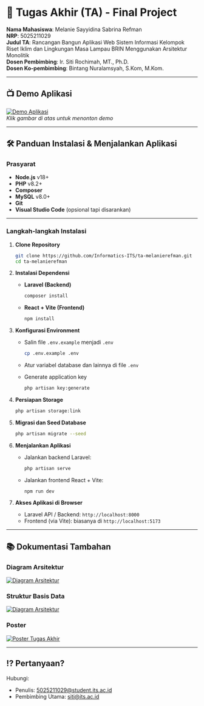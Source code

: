 # 🏁 Tugas Akhir (TA) - Final Project

**Nama Mahasiswa**: Melanie Sayyidina Sabrina Refman <br>
**NRP**: 5025211029 <br>
**Judul TA**: Rancangan Bangun Aplikasi Web Sistem Informasi Kelompok Riset Iklim dan Lingkungan Masa Lampau BRIN Menggunakan Arsitektur Monolitik <br>
**Dosen Pembimbing**: Ir. Siti Rochimah, MT., Ph.D. <br>
**Dosen Ko-pembimbing**: Bintang Nuralamsyah, S.Kom, M.Kom.

---

## 📺 Demo Aplikasi  

[![Demo Aplikasi](https://github.com/user-attachments/assets/0193fc18-c75f-4705-8818-725c0c1653a5)](https://www.youtube.com/watch?v=VIDEO_ID)  
*Klik gambar di atas untuk menonton demo*

---

## 🛠 Panduan Instalasi & Menjalankan Aplikasi

### Prasyarat

* **Node.js** v18+
* **PHP** v8.2+
* **Composer**
* **MySQL** v8.0+
* **Git**
* **Visual Studio Code** (opsional tapi disarankan)

---

### Langkah-langkah Instalasi

1. **Clone Repository**

   ```bash
   git clone https://github.com/Informatics-ITS/ta-melanierefman.git
   cd ta-melanierefman
   ```

2. **Instalasi Dependensi**

   * **Laravel (Backend)**

     ```bash
     composer install
     ```
   * **React + Vite (Frontend)**

     ```bash
     npm install
     ```

3. **Konfigurasi Environment**

   * Salin file `.env.example` menjadi `.env`

     ```bash
     cp .env.example .env
     ```
   * Atur variabel database dan lainnya di file `.env`
   * Generate application key

     ```bash
     php artisan key:generate
     ```

4. **Persiapan Storage**

   ```bash
   php artisan storage:link
   ```

5. **Migrasi dan Seed Database**

   ```bash
   php artisan migrate --seed
   ```

6. **Menjalankan Aplikasi**

   * Jalankan backend Laravel:

     ```bash
     php artisan serve
     ```
   * Jalankan frontend React + Vite:

     ```bash
     npm run dev
     ```

7. **Akses Aplikasi di Browser**

   * Laravel API / Backend: `http://localhost:8000`
   * Frontend (via Vite): biasanya di `http://localhost:5173`

---

## 📚 Dokumentasi Tambahan

### Diagram Arsitektur
[![Diagram Arsitektur](https://github.com/user-attachments/assets/c1b10cbc-6cbf-4176-ba54-d671a4d3e679)](https://github.com/user-attachments/assets/c1b10cbc-6cbf-4176-ba54-d671a4d3e679)

### Struktur Basis Data
[![Diagram Arsitektur](https://github.com/user-attachments/assets/98b58559-5f23-43bb-8e27-0faf5dee9140)](https://github.com/user-attachments/assets/98b58559-5f23-43bb-8e27-0faf5dee9140)

### Poster
[![Poster Tugas Akhir](https://github.com/user-attachments/assets/dd733cc1-2323-4e8a-a179-be99b16a90d7)](https://github.com/user-attachments/assets/dd733cc1-2323-4e8a-a179-be99b16a90d7)

---

## ⁉️ Pertanyaan?

Hubungi:
- Penulis: 5025211029@student.its.ac.id
- Pembimbing Utama: siti@its.ac.id
